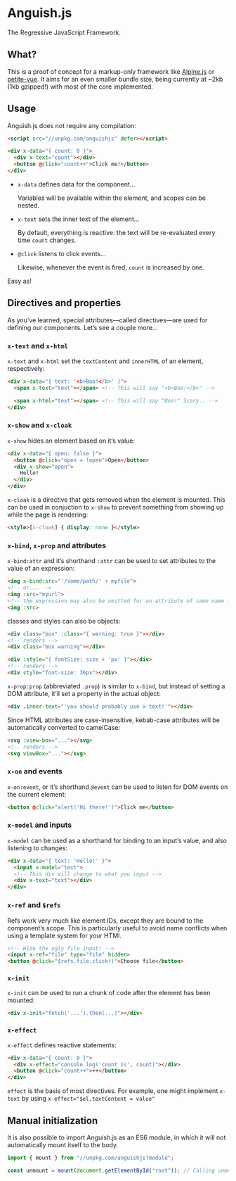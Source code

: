 # Anguish.js

The Regressive JavaScript Framework.

## What?

This is a proof of concept for a markup-only framework like [Alpine.js](https://alpinejs.dev/) or
[petite-vue](https://github.com/vuejs/petite-vue). It aims for an even smaller bundle size, being currently at ~2kb (1kb
gzipped!) with most of the core implemented.

## Usage

Anguish.js does not require any compilation:

``` html
<script src="//unpkg.com/anguishjs" defer></script>

<div x-data="{ count: 0 }">
  <div x-text="count"></div>
  <button @click="count++">Click me!</button>
</div>
```

- `x-data` defines data for the component…

  Variables will be available within the element, and scopes can be nested.

- `x-text` sets the inner text of the element…

  By default, everything is reactive: the text will be re-evaluated every time `count` changes.

- `@click` listens to click events…

  Likewise, whenever the event is fired, `count` is increased by one.

Easy as!

## Directives and properties

As you’ve learned, special attributes—called directives—are used for defining our components. Let’s see a couple more…

### `x-text` and `x-html`

`x-text` and `x-html` set the `textContent` and `innerHTML` of an element, respectively:

``` html
<div x-data="{ text: '<b>Boo!</b>' }">
  <span x-text="text"></span> <!-- This will say "<b>Boo!</b>" -->

  <span x-html="text"></span> <!-- This will say "Boo!" Scary.. -->
</div>
```

### `x-show` and `x-cloak`

`x-show` hides an element based on it’s value:

``` html
<div x-data="{ open: false }">
  <button @click="open = !open">Open</button>
  <div x-show="open">
    Hello!
  </div>
</div>
```

`x-cloak` is a directive that gets removed when the element is mounted. This can be used in conjuction to `x-show` to
prevent something from showing up while the page is rendering:

``` html
<style>[x-cloak] { display: none }</style>
```

### `x-bind`, `x-prop` and attributes

`x-bind:attr` and it’s shorthand `:attr` can be used to set attributes to the value of an expression:

``` html
<img x-bind:src="'/some/path/' + myfile">
<!-- or... -->
<img :src="myurl">
<!-- the expression may also be omitted for an attribute of same name -->
<img :src>
```

classes and styles can also be objects:

``` html
<div class="box" :class="{ warning: true }"></div>
<!-- renders -->
<div class="box warning"></div>

<div :style="{ fontSize: size + 'px' }"></div>
<!-- renders -->
<div style="font-size: 36px"></div>
```

`x-prop:prop` (abbreviated `.prop`) is similar to `x-bind`, but instead of setting a DOM attribute, it’ll set a property
in the actual object:

``` html
<div .inner-text="'you should probably use x-text!'"></div>
```

Since HTML attributes are case-insensitive, kebab-case attributes will be automatically converted to camelCase:

``` html
<svg :view-box="..."></svg>
<!-- renders -->
<svg viewBox="..."></svg>
```

### `x-on` and events

`x-on:event`, or it’s shorthand `@event` can be used to listen for DOM events on the current element:

``` html
<button @click="alert('Hi there!')">Click me</button>
```

### `x-model` and inputs

`x-model` can be used as a shorthand for binding to an input’s value, and also listening to changes:

``` html
<div x-data="{ text: 'Hello!' }">
  <input x-model="text">
  <!-- This div will change to what you input -->
  <div x-text="text"></div>
</div>
```

### `x-ref` and `$refs`

Refs work very much like element IDs, except they are bound to the component’s scope. This is particularly useful to
avoid name conflicts when using a template system for your HTMl.

``` html
<!-- Hide the ugly file input! -->
<input x-ref="file" type="file" hidden>
<button @click="$refs.file.click()">Choose file</button>
```

### `x-init`

`x-init` can be used to run a chunk of code after the element has been mounted:

``` html
<div x-init="fetch('...').then(...)"></div>
```

### `x-effect`

`x-effect` defines reactive statements:

``` html
<div x-data="{ count: 0 }">
  <div x-effect="console.log('count is', count)"></div>
  <button @click="count++">++</button>
</div>
```

`effect` is the basis of most directives. For example, one might implement `x-text` by using
`x-effect="$el.textContent = value"`

## Manual initialization

It is also possible to import Anguish.js as an ES6 module, in which it will not automatically mount itself to the body.

``` js
import { mount } from "//unpkg.com/anguishjs?module";

const unmount = mount(document.getElementById("root")); // Calling unmount will stop all directives from running
```
